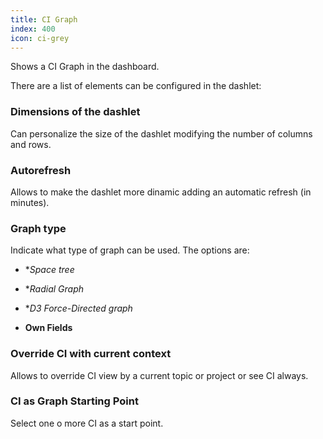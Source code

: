 ```yaml
---
title: CI Graph
index: 400
icon: ci-grey
---
```


Shows a CI Graph in the dashboard.

There are a list of elements can be configured in the dashlet:


### Dimensions of the dashlet

Can personalize the size of the dashlet modifying the number of columns and rows.


### Autorefresh

Allows to make the dashlet more dinamic adding an automatic refresh (in minutes).


### Graph type

Indicate what type of graph can be used. The options are:


- **Space tree*


- **Radial Graph*


- **D3 Force-Directed graph*


- **Own Fields**


### Override CI with current context

Allows to override CI view by a current topic or project or see CI always.


### CI as Graph Starting Point

Select one o more CI as a start point.